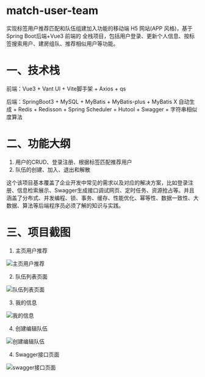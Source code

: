 # match-user-team
实现标签用户推荐匹配和队伍组建加入功能的移动端 H5 网站(APP 风格)，基于 Spring Boot后端+Vue3 前端的 全栈项目，包括用户登录、更新个人信息、按标签搜索用户、建房组队、推荐相似用户等功能。

# 一、技术栈

前端：Vue3 + Vant UI + Vite脚手架 + Axios + qs

后端：SpringBoot3 + MySQL + MyBatis + MyBatis-plus + MyBatis X 自动生成 + Redis + Redisson + Spring Scheduler + Hutool + Swagger + 字符串相似度算法

# 二、功能大纲

1. 用户的CRUD、登录注册、根据标签匹配推荐用户
2. 队伍的创建、加入、退出和解散

这个该项目基本覆盖了企业开发中常见的需求以及对应的解决方案，比如登录注册、信息检索展示、Swagger生成接口调试网页、定时任务、资源抢占等。并且涵盖了分布式、并发编程、锁、事务、缓存、性能优化、幂等性、数据一致性、大数据、算法等后端程序员必须了解的知识与实践。

# 三、项目截图

1. 主页用户推荐

![主页用户推荐](/doc/images/主页用户推荐.png)





2. 队伍列表页面

![队伍列表页面](/doc/images/队伍列表页面.png)

3. 我的信息

![我的信息](/doc/images/我的信息.png)

4. 创建编辑队伍

![创建编辑队伍](/doc/images/创建编辑队伍.png)

4. Swagger接口页面

![swagger接口页面](/doc/images/swagger接口页面.png)
